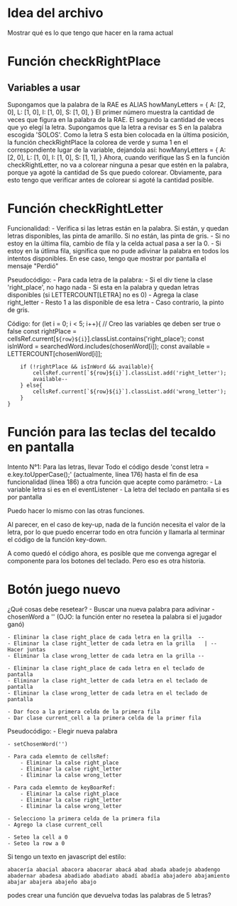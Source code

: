 # Idea del archivo
Mostrar qué es lo que tengo que hacer en la rama actual

# Función checkRightPlace

## Variables a usar
Supongamos que la palabra de la RAE es ALIAS
howManyLetters = {
    A: [2, 0],
    L: [1, 0],
    I: [1, 0],
    S: [1, 0],
}
El primer número muestra la cantidad de veces que figura en la palabra de la RAE. El segundo la cantidad de veces que yo elegí la letra. 
Supongamos que la letra a revisar es S en la palabra escogida 'SOLOS'. Como la letra S esta bien colocada en la última posición, la función checkRightPlace la colorea de verde y suma 1 en el correspondiente lugar de la variable, dejandola así:
howManyLetters = {
    A: [2, 0],
    L: [1, 0],
    I: [1, 0],
    S: [1, 1],
}
Ahora, cuando verifique las S en la función checkRightLetter, no va a colorear ninguna a pesar que estén en la palabra, porque ya agoté la cantidad de Ss que puedo colorear.
Obviamente, para esto tengo que verificar antes de colorear si agoté la cantidad posible.

# Función checkRightLetter
Funcionalidad:
    - Verifica si las letras están en la palabra. Si están, y quedan letras disponibles, las pinta de amarillo. Si no están, las pinta de gris.
    - Si no estoy en la última fila, cambio de fila y la celda actual pasa a ser la 0.
    - Si estoy en la útlima fila, significa que no pude adivinar la palabra en todos los intentos disponibles.
        En ese caso, tengo que mostrar por pantalla el mensaje "Perdió"

Pseudocódigo:
    - Para cada letra de la palabra:
        - Si el div tiene la clase 'right_place', no hago nada
        - Si esta en la palabra y quedan letras disponibles (si LETTERCOUNT[LETRA] no es 0)
            - Agrega la clase right_letter
            - Resto 1 a las disponible de esa letra
        - Caso contrario, la pinto de gris.
        
Código:
    for (let i = 0; i < 5; i++){
        // Creo las variables qe deben ser true o false
        const rightPlace = cellsRef.current[`${row}${i}`].classList.contains('right_place');
        const isInWord = searchedWord.includes(chosenWord[i]);
        const available = LETTERCOUNT[chosenWord[i]];

        if (!rightPlace && isInWord && available){
            cellsRef.current[`${row}${i}`].classList.add('right_letter');
            available--
        } else{
            cellsRef.current[`${row}${i}`].classList.add('wrong_letter');
        }
    }

# Función para las teclas del tecaldo en pantalla
Intento N°1:
Para las letras, llevar Todo el código desde 'const letra = e.key.toUpperCase();' (actualmente, línea 176) hasta el fin de esa funcionalidad (línea 186) a otra función que acepte como parámetro:
	- La variable letra si es en el eventListener
	- La letra del teclado en pantalla si es por pantalla

Puedo hacer lo mismo con las otras funciones.

Al parecer, en el caso de key-up, nada de la función necesita el valor de la letra, por lo que puedo encerrar todo en otra función y llamarla al terminar el código de la función key-down.


A como quedó el código ahora, es posible que me convenga agregar el componente para los botones del teclado. Pero eso es otra historia.


# Botón juego nuevo
¿Qué cosas debe resetear?
    - Buscar una nueva palabra para adivinar
    - chosenWord a '' (OJO: la función enter no resetea la palabra si el jugador ganó)

    - Eliminar la clase right_place de cada letra en la grilla  --
    - Eliminar la clase right_letter de cada letra en la grilla   | -- Hacer juntas
    - Eliminar la clase wrong_letter de cada letra en la grilla --

    - Eliminar la clase right_place de cada letra en el teclado de pantalla
    - Eliminar la clase right_letter de cada letra en el teclado de pantalla
    - Eliminar la clase wrong_letter de cada letra en el teclado de pantalla

    - Dar foco a la primera celda de la primera fila
    - Dar clase current_cell a la primera celda de la primer fila

Pseudocódigo:
    <!-- Momentaneamente, la nueva palabra será 'LUGAR'. Más adelante, será elegida aleatoriamente. -->
    - Elegir nueva palabra

    - setChosenWord('')

    - Para cada elemnto de cellsRef:
        - Eliminar la calse right_place
        - Eliminar la calse right_letter
        - Eliminar la calse wrong_letter
    
    - Para cada elemnto de keyBoarRef:
        - Eliminar la calse right_place
        - Eliminar la calse right_letter
        - Eliminar la calse wrong_letter

    - Selecciono la primera celda de la primera fila
    - Agrego la clase current_cell

    - Seteo la cell a 0
    - Seteo la row a 0


Si tengo un texto en javascript del estilo:

`
abacería
abacial
abacora
abacorar
abacá
abad
abada
abadejo
abadengo
abadernar
abadesa
abadiado
abadiato
abadí
abadía
abajadero
abajamiento
abajar
abajera
abajeño
abajo
`

podes crear una función que devuelva todas las palabras de 5 letras?
